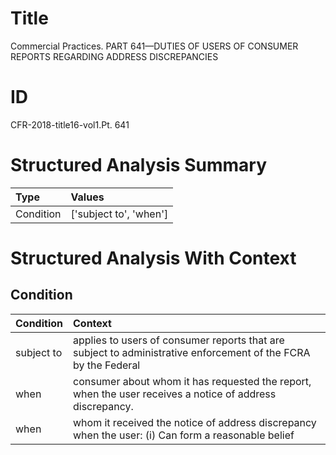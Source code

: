 # Title

 Commercial Practices. PART 641—DUTIES OF USERS OF CONSUMER REPORTS REGARDING ADDRESS DISCREPANCIES


# ID

 CFR-2018-title16-vol1.Pt. 641


# Structured Analysis Summary

| Type      | Values                 |
|:----------|:-----------------------|
| Condition | ['subject to', 'when'] |


# Structured Analysis With Context

 


## Condition

| Condition   | Context                                                                                                        |
|:------------|:---------------------------------------------------------------------------------------------------------------|
| subject to  | applies to users of consumer reports that are subject to administrative enforcement of the FCRA by the Federal |
| when        | consumer about whom it has requested the report, when  the user receives a notice of address discrepancy.      |
| when        | whom it received the notice of address discrepancy when the user: (i) Can form a reasonable belief             |


